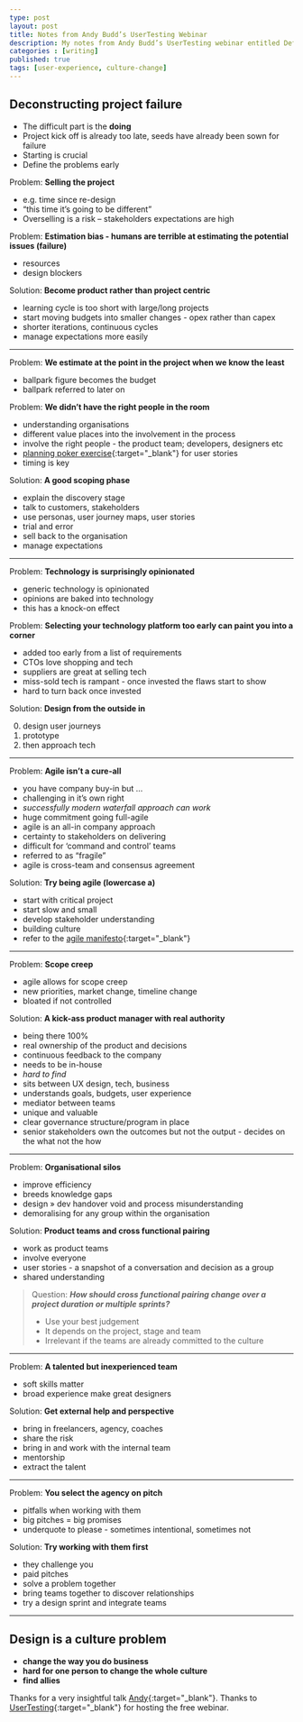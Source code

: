 ```yaml
---
type: post
layout: post
title: Notes from Andy Budd’s UserTesting Webinar
description: My notes from Andy Budd’s UserTesting webinar entitled Defeat the status quo - how to run the perfect digital project.
categories : [writing]
published: true
tags: [user-experience, culture-change]
---
```


## Deconstructing project failure

* The difficult part is the **doing**
* Project kick off is already too late, seeds have already been sown for failure
* Starting is crucial
* Define the problems early

Problem: **Selling the project**

* e.g. time since re-design
* “this time it’s going to be different”
* Overselling is a risk – stakeholders expectations are high

Problem: **Estimation bias - humans are terrible at estimating the potential issues (failure)**

* resources
* design blockers

Solution: **Become product rather than project centric**

* learning cycle is too short with large/long projects
* start moving budgets into smaller changes - opex rather than capex
* shorter iterations, continuous cycles
* manage expectations more easily

---

Problem: **We estimate at the point in the project when we know the least**

* ballpark figure becomes the budget
* ballpark referred to later on

Problem: **We didn’t have the right people in the room**

* understanding organisations
* different value places into the involvement in the process
* involve the right people - the product team;  developers, designers etc
* [planning poker exercise](https://www.crisp.se/bocker-och-produkter/planning-poker){:target="_blank"} for user stories
* timing is key

Solution: **A good scoping phase**

* explain the discovery stage
* talk to customers, stakeholders
* use personas, user journey maps, user stories
* trial and error
* sell back to the organisation
* manage expectations

---

Problem: **Technology is surprisingly opinionated**

* generic technology is opinionated
* opinions are baked into technology
* this has a knock-on effect

Problem: **Selecting your technology platform too early can paint you into a corner**

* added too early from a list of requirements
* CTOs love shopping and tech
* suppliers are great at selling tech
* miss-sold tech is rampant - once invested the flaws start to show
* hard to turn back once invested

Solution: **Design from the outside in**

0. design user journeys
0. prototype
0. then approach tech

---

Problem: **Agile isn’t a cure-all**

* you have company buy-in but …
* challenging in it’s own right
* *successfully modern waterfall approach can work*
* huge commitment going full-agile
* agile is an all-in company approach
* certainty to stakeholders on delivering
* difficult for ‘command and control’ teams
* referred to as “fragile”
* agile is cross-team and consensus agreement

Solution: **Try being agile (lowercase a)**

* start with critical project
* start slow and small
* develop stakeholder understanding
* building culture
* refer to the [agile manifesto](http://agilemanifesto.org/){:target="_blank"}

---

Problem: **Scope creep**

* agile allows for scope creep
* new priorities, market change, timeline change
* bloated if not controlled

Solution: **A kick-ass product manager with real authority**

* being there 100%
* real ownership of the product and decisions
* continuous feedback to the company
* needs to be in-house
* *hard to find*
* sits between UX design, tech, business
* understands goals, budgets, user experience
* mediator between teams
* unique and valuable
* clear governance structure/program in place
* senior stakeholders own the outcomes but not the output - decides on the what not the how

---

Problem: **Organisational silos**

* improve efficiency
* breeds knowledge gaps
* design » dev handover void and process misunderstanding
* demoralising for any group within the organisation

Solution: **Product teams and cross functional pairing**

* work as product teams
* involve everyone
* user stories - a snapshot of a conversation and decision as a group
* shared understanding

> Question: **_How should cross functional pairing change over a project duration or multiple sprints?_** 
> 
> * Use your best judgement
> * It depends on the project, stage and team
> * Irrelevant if the teams are already committed to the culture

---

Problem: **A talented but inexperienced team**

* soft skills matter
* broad experience make great designers

Solution: **Get external help and perspective**

* bring in freelancers, agency, coaches
* share the risk
* bring in and work with the internal team
* mentorship
* extract the talent

---

Problem: **You select the agency on pitch**

* pitfalls when working with them
* big pitches = big promises
* underquote to please - sometimes intentional, sometimes not

Solution: **Try working with them first**

* they challenge you
* paid pitches
* solve a problem together
* bring teams together to discover relationships
* try a design sprint and integrate teams

---

## Design is a culture problem
* **change the way you do business**
* **hard for one person to change the whole culture**
* **find allies**

Thanks for a very insightful talk [Andy](https://twitter.com/andybudd){:target="_blank"}. Thanks to [UserTesting](https://www.usertesting.com/){:target="_blank"} for hosting the free webinar.
